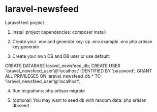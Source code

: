 # laravel-newsfeed
Laravel test project

1. Install project dependencies:
  composer install

2. Create your .env and generate key:
  cp .env.example .env
  php artisan key:generate

3. Create your own DB and DB user or use default:

CREATE DATABASE laravel_newsfeed_db;
CREATE USER 'laravel_newsfeed_user'@'localhost' IDENTIFIED BY 'password';
GRANT ALL PRIVILEGES ON laravel_newsfeed_db.* TO 'laravel_newsfeed_user'@'localhost';

4. Run migrations:
  php artisan migrate

5. (optional) You may want to seed db with random data:
  php artisan db:seed
